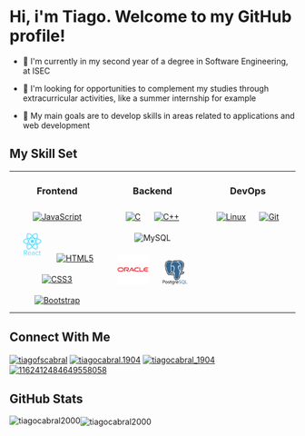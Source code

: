 # <div align="left">Hi, i'm Tiago. Welcome to my GitHub profile! </div>  


- 🔭 I'm currently in my second year of a degree in Software Engineering, at ISEC
  
- 🚀 I'm looking for opportunities to complement my studies through extracurricular activities, like a summer internship for example
  
- 🎯 My main goals are to develop skills in areas related to applications and web development



## My Skill Set  

<table width = 100%><tr><td valign="top" width="33%">

### <div align = "center">Frontend </div>
<div align="center">  
<a href="https://www.javascript.com/" target="_blank"><img style="margin: 10px" src="https://profilinator.rishav.dev/skills-assets/javascript-original.svg" alt="JavaScript" height="40" /></a>  
<a href="https://reactjs.org/" target="_blank" target="_blank"> <img style="margin: 10px" src="https://raw.githubusercontent.com/devicons/devicon/master/icons/react/react-original-wordmark.svg" alt="React" height="40"/></a> 
<a href="https://en.wikipedia.org/wiki/HTML5" target="_blank"><img style="margin: 10px" src="https://profilinator.rishav.dev/skills-assets/html5-original-wordmark.svg" alt="HTML5" height="50" /></a> 
<a href="https://www.w3schools.com/css/" target="_blank"><img style="margin: 10px" src="https://profilinator.rishav.dev/skills-assets/css3-original-wordmark.svg" alt="CSS3" height="50" /></a>   
<a href="https://getbootstrap.com/docs/3.4/javascript/" target="_blank"><img style="margin: 10px" src="https://profilinator.rishav.dev/skills-assets/bootstrap-plain.svg" alt="Bootstrap" height="40" /></a>  

</div>

</td><td valign="top" width="33%">

### <div align = "center">Backend </div> 
<div align="center">  
<a href="https://www.cprogramming.com/" target="_blank"><img style="margin: 10px" src="https://profilinator.rishav.dev/skills-assets/c-original.svg" alt="C" height="40" /></a> 
<a href="https://www.cplusplus.com/" target="_blank"><img style="margin: 10px" src="https://profilinator.rishav.dev/skills-assets/cplusplus-original.svg" alt="C++" height="40" /></a>  
<img style="margin: 10px" src="https://profilinator.rishav.dev/skills-assets/mysql-original-wordmark.svg" alt="MySQL" height="55" />  
<img img style="margin: 10px" src="https://raw.githubusercontent.com/devicons/devicon/master/icons/oracle/oracle-original.svg" alt="oracle" width="55" height="55"/>
<img img style="margin: 10px" src="https://raw.githubusercontent.com/devicons/devicon/master/icons/postgresql/postgresql-original-wordmark.svg" alt="postgresql" width="45" height="45"/>
</div>

</td><td valign="top" width="33%">

### <div align = "center">DevOps  </div>
<div align="center">  
<a href="https://www.linux.org/" target="_blank"><img style="margin: 10px" src="https://profilinator.rishav.dev/skills-assets/linux-original.svg" alt="Linux" height="40" /></a>  
<a href="https://github.com/" target="_blank"><img style="margin: 10px" src="https://profilinator.rishav.dev/skills-assets/git-scm-icon.svg" alt="Git" height="40" /></a>  


</td></tr></table>  



## Connect With Me
<p align="left">
<a href="https://linkedin.com/in/tiagofscabral" target="blank"><img align="center" src="https://raw.githubusercontent.com/rahuldkjain/github-profile-readme-generator/master/src/images/icons/Social/linked-in-alt.svg" alt="tiagofscabral" height="30" width="40" /></a>
<a href="https://fb.com/tiagocabral.1904" target="blank"><img align="center" src="https://raw.githubusercontent.com/rahuldkjain/github-profile-readme-generator/master/src/images/icons/Social/facebook.svg" alt="tiagocabral.1904" height="30" width="40" /></a>
<a href="https://instagram.com/tiagocabral_1904" target="blank"><img align="center" src="https://raw.githubusercontent.com/rahuldkjain/github-profile-readme-generator/master/src/images/icons/Social/instagram.svg" alt="tiagocabral_1904" height="30" width="40" /></a>
<a href="https://discordapp.com/users/1162412484649558058" target="blank"><img align="center" src="https://raw.githubusercontent.com/rahuldkjain/github-profile-readme-generator/master/src/images/icons/Social/discord.svg" alt="1162412484649558058" height="30" width="40" /></a>
</p>



## GitHub Stats
<p><img align="left" src="https://github-readme-stats.vercel.app/api?username=TiagoCabral2000&theme=github_dark&hide_border=false&include_all_commits=true&count_private=false" alt="tiagocabral2000" /></p>

<p><img align="center" src="https://github-readme-stats.vercel.app/api/top-langs/?username=TiagoCabral2000&theme=github_dark&hide_border=false&include_all_commits=true&count_private=false&layout=compact" alt="tiagocabral2000" /></p>

<br>



